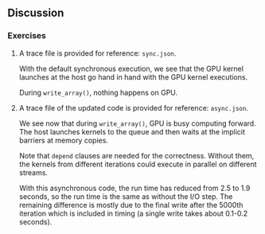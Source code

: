 <!--
SPDX-FileCopyrightText: 2025 CSC - IT Center for Science Ltd. <www.csc.fi>

SPDX-License-Identifier: CC-BY-4.0
-->

## Discussion

### Exercises

1. A trace file is provided for reference: `sync.json`.

   With the default synchronous execution, we see that the GPU kernel launches at the host
   go hand in hand with the GPU kernel executions.

   During `write_array()`, nothing happens on GPU.

2. A trace file of the updated code is provided for reference: `async.json`.

   We see now that during `write_array()`, GPU is busy computing forward.
   The host launches kernels to the queue and then waits at the implicit barriers at
   memory copies.

   Note that `depend` clauses are needed for the correctness.
   Without them, the kernels from different iterations could execute in parallel
   on different streams.

   With this asynchronous code, the run time has reduced from 2.5 to 1.9 seconds,
   so the run time is the same as without the I/O step. The remaining difference is
   mostly due to the final write after the 5000th iteration which is included in timing
   (a single write takes about 0.1-0.2 seconds).
